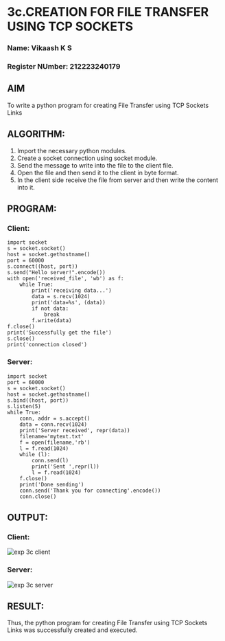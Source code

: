 # 3c.CREATION FOR FILE TRANSFER USING TCP SOCKETS
### Name: Vikaash K S
### Register NUmber: 212223240179
## AIM
To write a python program for creating File Transfer using TCP Sockets Links
## ALGORITHM:
1. Import the necessary python modules.
2. Create a socket connection using socket module.
3. Send the message to write into the file to the client file.
4. Open the file and then send it to the client in byte format.
5. In the client side receive the file from server and then write the content into it.

## PROGRAM:
### Client:
```
import socket
s = socket.socket()
host = socket.gethostname()
port = 60000
s.connect((host, port))
s.send("Hello server!".encode())
with open('received_file', 'wb') as f:
    while True:
        print('receiving data...')
        data = s.recv(1024) 
        print('data=%s', (data))
        if not data:
            break
        f.write(data)
f.close()
print('Successfully get the file')
s.close()
print('connection closed')
```
### Server:
```
import socket
port = 60000
s = socket.socket()
host = socket.gethostname()
s.bind((host, port))
s.listen(5)
while True:
    conn, addr = s.accept()
    data = conn.recv(1024)
    print('Server received', repr(data))
    filename='mytext.txt'
    f = open(filename,'rb')
    l = f.read(1024)
    while (l):
        conn.send(l)
        print('Sent ',repr(l))
        l = f.read(1024)
    f.close()
    print('Done sending')
    conn.send('Thank you for connecting'.encode())
    conn.close()

```
## OUTPUT:
### Client:
![exp 3c client](https://github.com/user-attachments/assets/f7bec59c-7aca-4323-b066-b258ad03e9f4)

### Server:
![exp 3c server](https://github.com/user-attachments/assets/3614c245-130e-4ecf-8f2a-f2d9d9435764)

## RESULT:
Thus, the python program for creating File Transfer using TCP Sockets Links was successfully created and executed.
